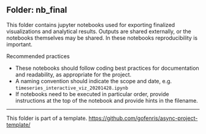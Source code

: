 ## Folder: nb_final
This folder contains jupyter notebooks used for exporting finalized visualizations and analytical results. Outputs are shared externally, or the notebooks themselves may be shared. In these notebooks reproducibility is important. 

Recommended practices
* These notebooks should follow coding best practices for documentation and readability, as appropriate for the project. 
* A naming convention should indicate the scope and date, e.g. `timeseries_interactive_viz_20201428.ipynb` 
* If notebooks need to be executed in particular order, provide instructions at the top of the notebook and provide hints in the filename. 

--- 

This folder is part of a template. 
https://github.com/gofenris/async-project-template/
